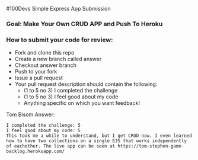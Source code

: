 #100Devs Simple Express App Submission

### Goal: Make Your Own CRUD APP and Push To Heroku

### How to submit your code for review:

- Fork and clone this repo
- Create a new branch called answer
- Checkout answer branch
- Push to your fork
- Issue a pull request
- Your pull request description should contain the following:
  - (1 to 5 no 3) I completed the challenge
  - (1 to 5 no 3) I feel good about my code
  - Anything specific on which you want feedback!

Tom Bisom Answer:
```
I completed the challenge: 5
I feel good about my code: 5
This took me a while to understand, but I get CRUD now. I even learned how to have two collections on a single EJS that works independently of eachother. The live app can be seen at https://tom-stephen-game-backlog.herokuapp.com/
```
